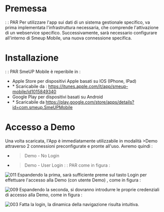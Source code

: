 # Premessa

 :  : PAR
Per utilizzare l'app sui dati di un sistema gestionale specifico, va prima implementata l'infrastruttura necessaria, che comprende l'attivazione di un webservice specifico.
Successivamente, sarà necessario configurare all'interno di Smeup Mobile,  una nuova connessione specifica.


# Installazione
 :  : PAR
SmeUP Mobile è reperibile in  : 

-  Apple Store per dispositivi Apple basati su IOS (IPhone, IPad)
- \* Scaricabile da : https://itunes.apple.com/it/app/smeup-mobile/id1015849340
-  Google Play per dispositivi basati su Android
- \* Scaricabile da https://play.google.com/store/apps/details?id=com.smeup.SmeUPMobile

# Accesso a Demo
Una volta scaricata, l'App è immediatamente utilizzabile in modalità >Demo attraverso 2 connessioni preconfigurate e pronte all'uso.
Avremo quindi   : 
- >Demo - No Login
- >Demo - User Login
 :  : PAR
come in figura  : 


![011](http://doc.smeup.com/immagini/MOBASE_02/011.png)
Espandendo la prima, sarà sufficiente preme sul tasto Login per effettuare l'accesso alla Demo (con utente Demo) , come in figura  : 

![009](http://doc.smeup.com/immagini/MOBASE_02/009.png)
Espandendo la seconda, si dovranno introdurre le proprie credenziali di accesso alla Demo, come in figura  : 

![003](http://doc.smeup.com/immagini/MOBASE_02/003.png)
Fatta la login, la dinamica della navigazione risulta intuitiva.
